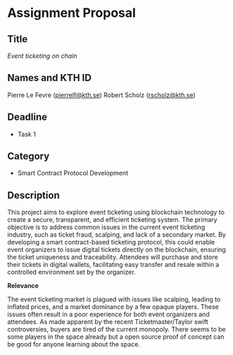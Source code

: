 # Assignment Proposal

## Title

_Event ticketing on chain_

## Names and KTH ID

Pierre Le Fevre (pierrelf@kth.se)
Robert Scholz (rscholz@kth.se)

## Deadline

- Task 1

## Category

- Smart Contract Protocol Development

## Description

This project aims to explore event ticketing using blockchain technology to create a secure, transparent, and efficient ticketing system. The primary objective is to address common issues in the current event ticketing industry, such as ticket fraud, scalping, and lack of a secondary market. By developing a smart contract-based ticketing protocol, this could enable event organizers to issue digital tickets directly on the blockchain, ensuring the ticket uniqueness and traceability. Attendees will purchase and store their tickets in digital wallets, facilitating easy transfer and resale within a controlled environment set by the organizer.

**Relevance**

The event ticketing market is plagued with issues like scalping, leading to inflated prices, and a market dominance by a few opaque players. These issues often result in a poor experience for both event organizers and attendees. As made apparent by the recent Ticketmaster/Taylor swift controversies, buyers are tired of the current monopoly. There seems to be some players in the space already but a open source proof of concept can be good for anyone learning about the space.